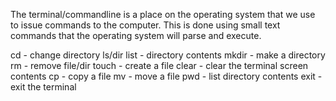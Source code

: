 The terminal/commandline is a place on the operating system that we use to issue commands to the computer. This is done using small text commands that the operating system will parse and execute.

cd - change directory
ls/dir list - directory contents
mkdir - make a directory
rm - remove file/dir
touch - create a file
clear - clear the terminal screen contents
cp - copy a file
mv - move a file
pwd - list directory contents
exit - exit the terminal